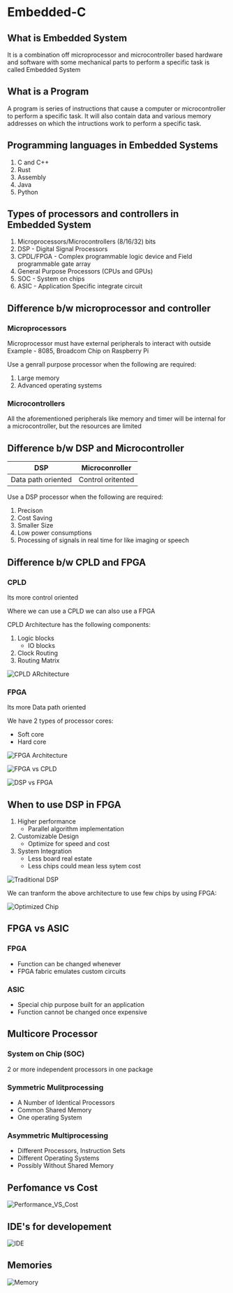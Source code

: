 # Embedded-C
## What is Embedded System

It is a combination off microprocessor and microcontroller based hardware and software with some mechanical parts to perform a specific task is called Embedded System

## What is a Program

A program is series of instructions that cause a computer or microcontroller to perform a specific task. It will also contain data and various memory addresses on which the intructions work to perform a specific task.

## Programming languages in Embedded Systems

1. C and C++
2. Rust
3. Assembly
4. Java
5. Python

## Types of processors and controllers in Embedded System

1. Microprocessors/Microcontrollers (8/16/32) bits
2. DSP - Digital Signal Processors
3. CPDL/FPGA - Complex programmable logic device and Field programmable gate array
4. General Purpose Processors (CPUs and GPUs)
5. SOC - System on chips
6. ASIC - Application Specific integrate circuit

## Difference b/w microprocessor and controller

### Microprocessors
Microprocessor must have external peripherals to interact with outside
Example - 8085, Broadcom Chip on Raspberry Pi

Use a genrall purpose processor when the following are required:

1. Large memory
2. Advanced operating systems

### Microcontrollers
All the aforementioned peripherals like memory and timer will be internal for a microcontroller, but the resources are limited

## Difference b/w DSP and Microcontroller

| DSP   | Microconroller |
| ----------- | ----------- |
| Data path oriented      | Control oritented     |

Use a DSP processor when the following are required:
1. Precison
2. Cost Saving
3. Smaller Size
4. Low power consumptions
5. Processing of signals in real time for like imaging or speech


## Difference b/w CPLD and FPGA

### CPLD
Its more control oriented

Where we can use a CPLD we can also use a FPGA

CPLD Architecture has the following components:

1. Logic blocks
    - IO blocks
2. Clock Routing
3. Routing Matrix

![CPLD ARchitecture](./img/Screenshot_20230112_111640.png)
### FPGA
Its more Data path oriented

We have 2 types of processor cores:

- Soft core
- Hard core

![FPGA Architecture](./img/Screenshot_20230112_113454.png)

![FPGA vs CPLD](./img/Screenshot_20230112_110602.png)

![DSP vs FPGA](./img/Screenshot_20230112_114040.png)

## When to use DSP in FPGA

1. Higher performance
    - Parallel algorithm implementation
2. Customizable Design
    - Optimize for speed and cost
3. System Integration
    - Less board real estate
    - Less chips could mean less sytem cost

![Traditional DSP](./img/Screenshot_20230112_125732.png)

We can tranform the above architecture to use few chips by using FPGA:

![Optimized Chip](./img/Screenshot_20230112_130100.png)
## FPGA vs ASIC
### FPGA
- Function can be changed whenever
- FPGA fabric emulates custom circuits
### ASIC
- Special chip purpose built for an application
- Function cannot be changed once expensive
## Multicore Processor
### System on Chip (SOC)
 2 or more independent processors in one package
### Symmetric Mulitprocessing
- A Number of Identical Processors
- Common Shared Memory
- One operating System

### Asymmetric Multiprocessing
- Different Processors, Instruction Sets
- Different Operating Systems
- Possibly Without Shared Memory

## Perfomance vs Cost

![Performance_VS_Cost](./img/Screenshot_20230130_231526.png)

## IDE's for developement

![IDE](./img/Screenshot_20230130_232109.png)

## Memories
![Memory](./img/Screenshot_20230130_233141.png)